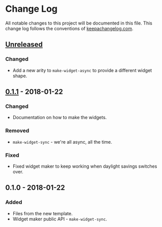 # Change Log
All notable changes to this project will be documented in this file. This change log follows the conventions of [keepachangelog.com](http://keepachangelog.com/).

## [Unreleased]
### Changed
- Add a new arity to `make-widget-async` to provide a different widget shape.

## [0.1.1] - 2018-01-22
### Changed
- Documentation on how to make the widgets.

### Removed
- `make-widget-sync` - we're all async, all the time.

### Fixed
- Fixed widget maker to keep working when daylight savings switches over.

## 0.1.0 - 2018-01-22
### Added
- Files from the new template.
- Widget maker public API - `make-widget-sync`.

[Unreleased]: https://github.com/your-name/aramis/compare/0.1.1...HEAD
[0.1.1]: https://github.com/your-name/aramis/compare/0.1.0...0.1.1
